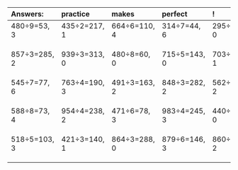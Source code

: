 | Answers: | practice | makes | perfect | ! |
| :--- | :--- | :--- | :--- | :--- |
| 480÷9=53, 3 | 435÷2=217, 1 | 664÷6=110, 4 | 314÷7=44, 6 | 295÷5=59, 0 | 
|   |   |   |   |   | 
|   |   |   |   |   | 
|   |   |   |   |   | 
| 857÷3=285, 2 | 939÷3=313, 0 | 480÷8=60, 0 | 715÷5=143, 0 | 703÷9=78, 1 | 
|   |   |   |   |   | 
|   |   |   |   |   | 
|   |   |   |   |   | 
| 545÷7=77, 6 | 763÷4=190, 3 | 491÷3=163, 2 | 848÷3=282, 2 | 562÷8=70, 2 | 
|   |   |   |   |   | 
|   |   |   |   |   | 
|   |   |   |   |   | 
| 588÷8=73, 4 | 954÷4=238, 2 | 471÷6=78, 3 | 983÷4=245, 3 | 440÷4=110, 0 | 
|   |   |   |   |   | 
|   |   |   |   |   | 
|   |   |   |   |   | 
| 518÷5=103, 3 | 421÷3=140, 1 | 864÷3=288, 0 | 879÷6=146, 3 | 860÷6=143, 2 | 
|   |   |   |   |   | 
|   |   |   |   |   | 
|   |   |   |   |   | 
